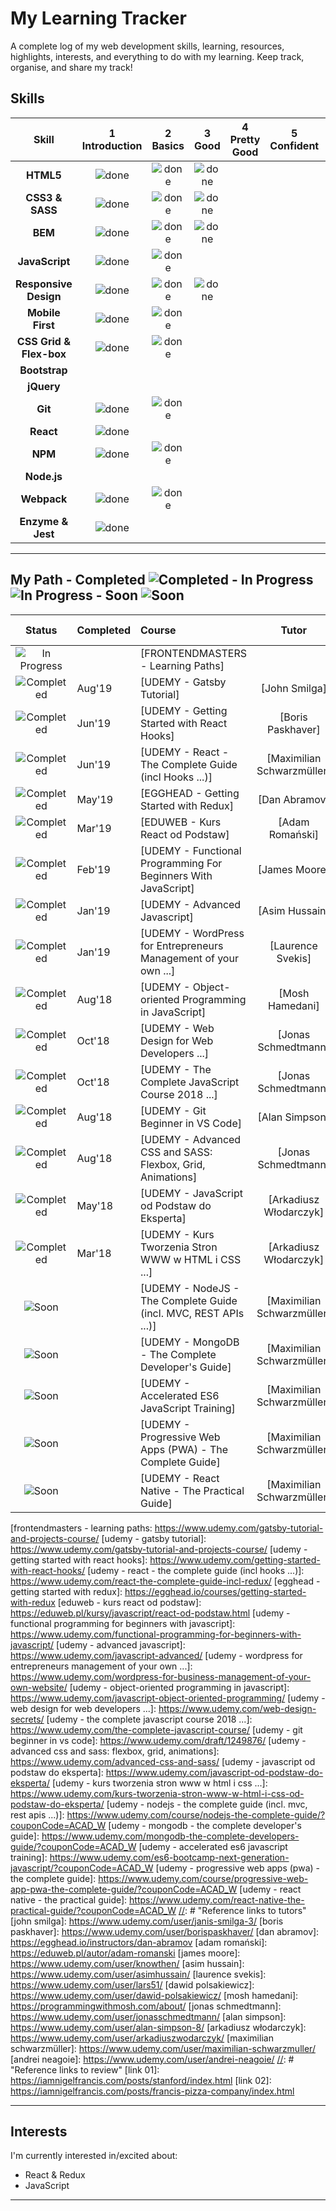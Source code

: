 # My Learning Tracker

A complete log of my web development skills, learning, resources, highlights, interests, and everything to do with my learning. Keep track, organise, and share my track!

## Skills

[done]: https://user-images.githubusercontent.com/10099150/48672227-1c8e2980-eb2b-11e8-89ee-07cfaac6399f.png "Done"

|          Skill          | 1<br>Introduction |  2<br>Basics  |   3<br>Good   | 4<br>Pretty Good | 5<br>Confident | 6<br>Awesome |
| :---------------------: | :---------------: | :-----------: | :-----------: | :--------------: | :------------: | :----------: |
|        **HTML5**        |   ![done][done]   | ![done][done] | ![done][done] |                  |                |              |
|     **CSS3 & SASS**     |   ![done][done]   | ![done][done] | ![done][done] |                  |                |              |
|         **BEM**         |   ![done][done]   | ![done][done] | ![done][done] |                  |                |              |
|     **JavaScript**      |   ![done][done]   | ![done][done] |               |                  |                |              |
|  **Responsive Design**  |   ![done][done]   | ![done][done] | ![done][done] |                  |                |              |
|    **Mobile First**     |   ![done][done]   | ![done][done] |               |                  |                |              |
| **CSS Grid & Flex-box** |   ![done][done]   | ![done][done] |               |                  |                |              |
|      **Bootstrap**      |                   |               |               |                  |                |              |
|       **jQuery**        |                   |               |               |                  |                |              |
|         **Git**         |   ![done][done]   | ![done][done] |               |                  |                |              |
|        **React**        |   ![done][done]   |               |               |                  |                |              |
|         **NPM**         |   ![done][done]   | ![done][done] |               |                  |                |              |
|       **Node.js**       |                   |               |               |                  |                |              |
|       **Webpack**       |   ![done][done]   | ![done][done] |               |                  |                |              |
|    **Enzyme & Jest**    |   ![done][done]   |               |               |                  |                |              |

---

## My Path - Completed ![Completed][completed] - In Progress ![In Progress][in progress] - Soon ![Soon][soon]

[//]: # "Status images"
[completed]: https://user-images.githubusercontent.com/10099150/48672227-1c8e2980-eb2b-11e8-89ee-07cfaac6399f.png "Completed"
[in progress]: https://user-images.githubusercontent.com/10099150/48672235-329bea00-eb2b-11e8-8af1-908930f14f0e.png "In Progress"
[soon]: https://user-images.githubusercontent.com/10099150/48672298-1b113100-eb2c-11e8-8d25-b40b13d64637.png "Soon"

|           Status            | Completed | Course                                                           |           Tutor            | My Review |
| :-------------------------: | :-------- | :--------------------------------------------------------------- | :------------------------: | :-------: |
| ![In Progress][in progress] |           | [FRONTENDMASTERS - Learning Paths]                               |                            |
|   ![Completed][completed]   | Aug'19    | [UDEMY - Gatsby Tutorial]                                        |       [John Smilga]        |
|   ![Completed][completed]   | Jun'19    | [UDEMY - Getting Started with React Hooks]                       |     [Boris Paskhaver]      |
|   ![Completed][completed]   | Jun'19    | [UDEMY - React - The Complete Guide (incl Hooks ...)]            | [Maximilian Schwarzmüller] |
|   ![Completed][completed]   | May'19    | [EGGHEAD - Getting Started with Redux]                           |       [Dan Abramov]        |           |
|   ![Completed][completed]   | Mar'19    | [EDUWEB - Kurs React od Podstaw]                                 |      [Adam Romański]       |           |
|   ![Completed][completed]   | Feb'19    | [UDEMY - Functional Programming For Beginners With JavaScript]   |       [James Moore]        |           |
|   ![Completed][completed]   | Jan'19    | [UDEMY - Advanced Javascript]                                    |       [Asim Hussain]       |           |
|   ![Completed][completed]   | Jan'19    | [UDEMY - WordPress for Entrepreneurs Management of your own ...] |     [Laurence Svekis]      |           |
|   ![Completed][completed]   | Aug'18    | [UDEMY - Object-oriented Programming in JavaScript]              |      [Mosh Hamedani]       |           |
|   ![Completed][completed]   | Oct'18    | [UDEMY - Web Design for Web Developers ...]                      |    [Jonas Schmedtmann]     |           |
|   ![Completed][completed]   | Oct'18    | [UDEMY - The Complete JavaScript Course 2018 ...]                |    [Jonas Schmedtmann]     |           |
|   ![Completed][completed]   | Aug'18    | [UDEMY - Git Beginner in VS Code]                                |       [Alan Simpson]       |           |
|   ![Completed][completed]   | Aug'18    | [UDEMY - Advanced CSS and SASS: Flexbox, Grid, Animations]       |    [Jonas Schmedtmann]     |           |
|   ![Completed][completed]   | May'18    | [UDEMY - JavaScript od Podstaw do Eksperta]                      |   [Arkadiusz Włodarczyk]   |           |
|   ![Completed][completed]   | Mar'18    | [UDEMY - Kurs Tworzenia Stron WWW w HTML i CSS ...]              |   [Arkadiusz Włodarczyk]   |           |
|        ![Soon][soon]        |           | [UDEMY - NodeJS - The Complete Guide (incl. MVC, REST APIs ...)] | [Maximilian Schwarzmüller] |           |
|        ![Soon][soon]        |           | [UDEMY - MongoDB - The Complete Developer's Guide]               | [Maximilian Schwarzmüller] |           |
|        ![Soon][soon]        |           | [UDEMY - Accelerated ES6 JavaScript Training]                    | [Maximilian Schwarzmüller] |           |
|        ![Soon][soon]        |           | [UDEMY - Progressive Web Apps (PWA) - The Complete Guide]        | [Maximilian Schwarzmüller] |           |
|        ![Soon][soon]        |           | [UDEMY - React Native - The Practical Guide]                     | [Maximilian Schwarzmüller] |           |

[//]: # "Reference links to courses"
[frontendmasters - learning paths: https://www.udemy.com/gatsby-tutorial-and-projects-course/ [udemy - gatsby tutorial]: https://www.udemy.com/gatsby-tutorial-and-projects-course/
[udemy - getting started with react hooks]: https://www.udemy.com/getting-started-with-react-hooks/
[udemy - react - the complete guide (incl hooks ...)]: https://www.udemy.com/react-the-complete-guide-incl-redux/
[egghead - getting started with redux]: https://egghead.io/courses/getting-started-with-redux
[eduweb - kurs react od podstaw]: https://eduweb.pl/kursy/javascript/react-od-podstaw.html
[udemy - functional programming for beginners with javascript]: https://www.udemy.com/functional-programming-for-beginners-with-javascript/
[udemy - advanced javascript]: https://www.udemy.com/javascript-advanced/
[udemy - wordpress for entrepreneurs management of your own ...]: https://www.udemy.com/wordpress-for-business-management-of-your-own-website/
[udemy - object-oriented programming in javascript]: https://www.udemy.com/javascript-object-oriented-programming/
[udemy - web design for web developers ...]: https://www.udemy.com/web-design-secrets/
[udemy - the complete javascript course 2018 ...]: https://www.udemy.com/the-complete-javascript-course/
[udemy - git beginner in vs code]: https://www.udemy.com/draft/1249876/
[udemy - advanced css and sass: flexbox, grid, animations]: https://www.udemy.com/advanced-css-and-sass/
[udemy - javascript od podstaw do eksperta]: https://www.udemy.com/javascript-od-podstaw-do-eksperta/
[udemy - kurs tworzenia stron www w html i css ...]: https://www.udemy.com/kurs-tworzenia-stron-www-w-html-i-css-od-podstaw-do-eksperta/
[udemy - nodejs - the complete guide (incl. mvc, rest apis ...)]: https://www.udemy.com/course/nodejs-the-complete-guide/?couponCode=ACAD_W
[udemy - mongodb - the complete developer's guide]: https://www.udemy.com/mongodb-the-complete-developers-guide/?couponCode=ACAD_W
[udemy - accelerated es6 javascript training]: https://www.udemy.com/es6-bootcamp-next-generation-javascript/?couponCode=ACAD_W
[udemy - progressive web apps (pwa) - the complete guide]: https://www.udemy.com/course/progressive-web-app-pwa-the-complete-guide/?couponCode=ACAD_W
[udemy - react native - the practical guide]: https://www.udemy.com/react-native-the-practical-guide/?couponCode=ACAD_W
[//]: # "Reference links to tutors"
[john smilga]: https://www.udemy.com/user/janis-smilga-3/
[boris paskhaver]: https://www.udemy.com/user/borispaskhaver/
[dan abramov]: https://egghead.io/instructors/dan-abramov
[adam romański]: https://eduweb.pl/autor/adam-romanski
[james moore]: https://www.udemy.com/user/knowthen/
[asim hussain]: https://www.udemy.com/user/asimhussain/
[laurence svekis]: https://www.udemy.com/user/lars51/
[dawid polsakiewicz]: https://www.udemy.com/user/dawid-polsakiewicz/
[mosh hamedani]: https://programmingwithmosh.com/about/
[jonas schmedtmann]: https://www.udemy.com/user/jonasschmedtmann/
[alan simpson]: https://www.udemy.com/user/alan-simpson-8/
[arkadiusz włodarczyk]: https://www.udemy.com/user/arkadiuszwodarczyk/
[maximilian schwarzmüller]: https://www.udemy.com/user/maximilian-schwarzmuller/
[andrei neagoie]: https://www.udemy.com/user/andrei-neagoie/
[//]: # "Reference links to review"
[link 01]: https://iamnigelfrancis.com/posts/stanford/index.html
[link 02]: https://iamnigelfrancis.com/posts/francis-pizza-company/index.html

---

## Interests

I'm currently interested in/excited about:

- React & Redux
- JavaScript

---
